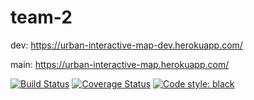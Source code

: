 # team-2

dev: https://urban-interactive-map-dev.herokuapp.com/

main: https://urban-interactive-map.herokuapp.com/





[![Build Status](https://app.travis-ci.com/csci-499-fa22/team-2.svg?token=ZEBoK7VPs6GMNThmS7p9&branch=main)](https://app.travis-ci.com/csci-499-fa22/team-2)
[![Coverage Status](https://coveralls.io/repos/github/csci-499-fa22/team-2/badge.svg?t=H57xYb)](https://coveralls.io/github/csci-499-fa22/team-2)
[![Code style: black](https://img.shields.io/badge/code%20style-black-000000.svg)](https://github.com/psf/black)
